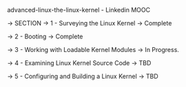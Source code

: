 advanced-linux-the-linux-kernel - Linkedin MOOC

-> SECTION 
  -> 1 - Surveying the Linux Kernel -> Complete
  
  -> 2 - Booting -> Complete
  
  -> 3 - Working with Loadable Kernel Modules -> In Progress.

  -> 4 - Examining Linux Kernel Source Code -> TBD
  
  -> 5 - Configuring and Building a Linux Kernel -> TBD
